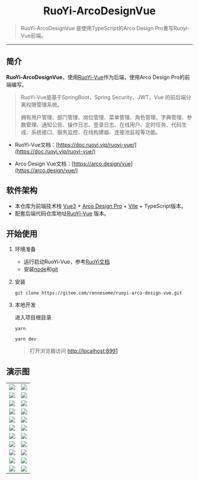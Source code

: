 <h1 align="center">RuoYi-ArcoDesignVue</h1>

> RuoYi-ArcoDesignVue 是使用TypeScript的Arco Design Pro重写Ruoyi-Vue前端。

------------------------------

## 简介

**RuoYi-ArcoDesignVue**，使用[RuoYi-Vue](https://gitee.com/y_project/RuoYi-Vue)作为后端，使用Arco Design Pro的前端编写。


> RuoYi-Vue是基于SpringBoot，Spring Security，JWT，Vue 的前后端分离权限管理系统。
>
> 拥有用户管理、部门管理、岗位管理、菜单管理、角色管理、字典管理、参数管理、通知公告、操作日志、登录日志、在线用户、定时任务、代码生成、系统接口、服务监控、在线构建器、连接池监视等功能。


* RuoYi-Vue文档：[https://doc.ruoyi.vip/ruoyi-vue/](https://doc.ruoyi.vip/ruoyi-vue/)

* Arco Design Vue文档：[https://arco.design/vue](https://arco.design/vue/)


## 软件架构

* 本仓库为前端技术栈 [Vue3](https://v3.cn.vuejs.org) + [Arco Design Pro](https://arco.design/) + [Vite](https://cn.vitejs.dev) + TypeScript版本。
* 配套后端代码仓库地址[RuoYi-Vue](https://gitee.com/y_project/RuoYi-Vue) 版本。


## 开始使用

1. 环境准备
   * 运行启动RuoYi-Vue，参考[RuoYi文档](https://doc.ruoyi.vip/ruoyi-vue/)
   * 安装[node](http://nodejs.org/)和[git](https://git-scm.com/)

2. 安装

   ```shell
   git clone https://gitee.com/renneseme/ruoyi-arco-design-vue.git
   ```

3. 本地开发

   进入项目根目录

   ```shell
   yarn
   ```


   ```shell
   yarn dev
   ```

   > 打开浏览器访问 [http://localhost:8991](http://localhost:8991/)

## 演示图

<table>
    <tr>
        <td><img src="https://gitee.com/renneseme/ruoyi-arco-design-vue/raw/master/docs/demo/Snipaste_2023-03-08_18-31-29.png"/></td>
        <td><img src="https://gitee.com/renneseme/ruoyi-arco-design-vue/raw/master/docs/demo/Snipaste_2023-03-08_18-27-59.png"/></td>
    </tr>
    <tr>
        <td><img src="https://gitee.com/renneseme/ruoyi-arco-design-vue/raw/master/docs/demo/Snipaste_2023-03-08_18-28-34.png"/></td>
        <td><img src="https://gitee.com/renneseme/ruoyi-arco-design-vue/raw/master/docs/demo/Snipaste_2023-03-08_18-28-40.png"/></td>
    </tr>
    <tr>
        <td><img src="https://gitee.com/renneseme/ruoyi-arco-design-vue/raw/master/docs/demo/Snipaste_2023-03-08_18-29-20.png"/></td>
        <td><img src="https://gitee.com/renneseme/ruoyi-arco-design-vue/raw/master/docs/demo/Snipaste_2023-03-08_18-29-28.png"/></td>
    </tr>
    <tr>
        <td><img src="https://gitee.com/renneseme/ruoyi-arco-design-vue/raw/master/docs/demo/Snipaste_2023-03-08_18-29-34.png"/></td>
        <td><img src="https://gitee.com/renneseme/ruoyi-arco-design-vue/raw/master/docs/demo/Snipaste_2023-03-08_18-29-41.png"/></td>
    </tr>
    <tr>
        <td><img src="https://gitee.com/renneseme/ruoyi-arco-design-vue/raw/master/docs/demo/Snipaste_2023-03-08_18-29-47.png"/></td>
        <td><img src="https://gitee.com/renneseme/ruoyi-arco-design-vue/raw/master/docs/demo/Snipaste_2023-03-08_18-30-17.png"/></td>
    </tr>
    <tr>
        <td><img src="https://gitee.com/renneseme/ruoyi-arco-design-vue/raw/master/docs/demo/Snipaste_2023-03-08_18-30-29.png"/></td>
        <td><img src="https://gitee.com/renneseme/ruoyi-arco-design-vue/raw/master/docs/demo/Snipaste_2023-03-08_18-30-35.png"/></td>
    </tr>
    <tr>
        <td><img src="https://gitee.com/renneseme/ruoyi-arco-design-vue/raw/master/docs/demo/Snipaste_2023-08-03_16-49-00.png"/></td>
        <td><img src="https://gitee.com/renneseme/ruoyi-arco-design-vue/raw/master/docs/demo/Snipaste_2023-08-03_16-50-30.png"/></td>
    </tr>
    <tr>
        <td><img src="https://gitee.com/renneseme/ruoyi-arco-design-vue/raw/master/docs/demo/Snipaste_2023-08-03_16-50-42.png"/></td>
        <td><img src="https://gitee.com/renneseme/ruoyi-arco-design-vue/raw/master/docs/demo/Snipaste_2023-03-08_18-30-56.png"/></td>
    </tr>
    <tr>
        <td><img src="https://gitee.com/renneseme/ruoyi-arco-design-vue/raw/master/docs/demo/Snipaste_2023-03-08_18-31-02.png"/></td>
        <td><img src="https://gitee.com/renneseme/ruoyi-arco-design-vue/raw/master/docs/demo/Snipaste_2023-08-03_16-52-27.png"/></td>
    </tr>
    <tr>
        <td><img src="https://gitee.com/renneseme/ruoyi-arco-design-vue/raw/master/docs/demo/Snipaste_2023-08-03_16-51-52.png"/></td>
        <td><img src="https://gitee.com/renneseme/ruoyi-arco-design-vue/raw/master/docs/demo/Snipaste_2023-08-03_16-51-27.png"/></td>
    </tr>
    <tr>
        <td><img src="https://gitee.com/renneseme/ruoyi-arco-design-vue/raw/master/docs/demo/Snipaste_2023-03-08_18-31-13.png"/></td>
        <td><img src="https://gitee.com/renneseme/ruoyi-arco-design-vue/raw/master/docs/demo/Snipaste_2023-03-08_18-31-19.png"/></td>
    </tr>
</table>
